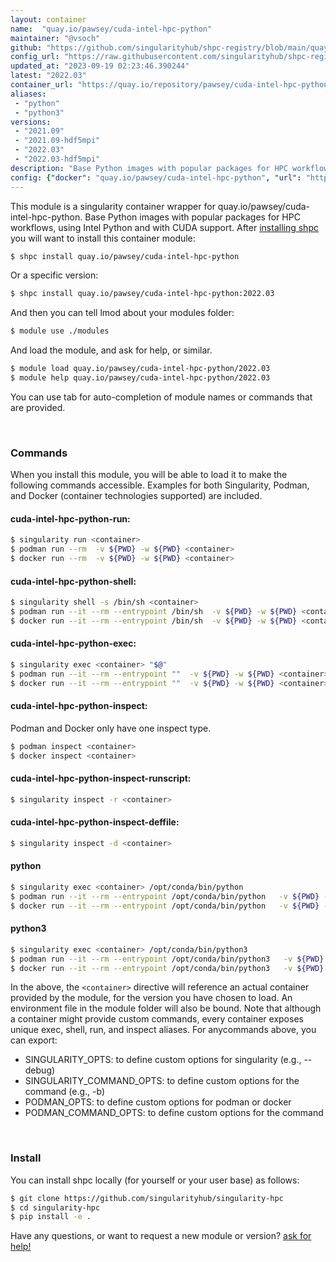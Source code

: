 ```yaml
---
layout: container
name:  "quay.io/pawsey/cuda-intel-hpc-python"
maintainer: "@vsoch"
github: "https://github.com/singularityhub/shpc-registry/blob/main/quay.io/pawsey/cuda-intel-hpc-python/container.yaml"
config_url: "https://raw.githubusercontent.com/singularityhub/shpc-registry/main/quay.io/pawsey/cuda-intel-hpc-python/container.yaml"
updated_at: "2023-09-19 02:23:46.390244"
latest: "2022.03"
container_url: "https://quay.io/repository/pawsey/cuda-intel-hpc-python"
aliases:
 - "python"
 - "python3"
versions:
 - "2021.09"
 - "2021.09-hdf5mpi"
 - "2022.03"
 - "2022.03-hdf5mpi"
description: "Base Python images with popular packages for HPC workflows, using Intel Python and with CUDA support."
config: {"docker": "quay.io/pawsey/cuda-intel-hpc-python", "url": "https://quay.io/repository/pawsey/cuda-intel-hpc-python", "maintainer": "@marcodelapierre", "description": "Base Python images with popular packages for HPC workflows, using Intel Python and with CUDA support.", "latest": {"2022.03": "sha256:90462b7b03394421734ff744caa416f9de2d14dfa7d4878da279373301c6d4b6"}, "tags": {"2021.09": "sha256:3669ef9bdb54acf18f637e4a32ca9df177ce0b711d7054a8c87c37498a446d22", "2021.09-hdf5mpi": "sha256:f120d72b065efcbc93ba500dd166c8bdab3e5cdab2a8f42863f904665a118726", "2022.03": "sha256:90462b7b03394421734ff744caa416f9de2d14dfa7d4878da279373301c6d4b6", "2022.03-hdf5mpi": "sha256:fdceb909362b178b0f461a9e77cd2fd796f1892e0a4f9797c3378b19974bb121"}, "aliases": {"python": "/opt/conda/bin/python", "python3": "/opt/conda/bin/python3"}, "env": {"PYTHONSTARTUP": "", "PYTHONUSERBASE": ""}, "features": {"home": true, "gpu": true}}
---
```


This module is a singularity container wrapper for quay.io/pawsey/cuda-intel-hpc-python.
Base Python images with popular packages for HPC workflows, using Intel Python and with CUDA support.
After [installing shpc](#install) you will want to install this container module:


```bash
$ shpc install quay.io/pawsey/cuda-intel-hpc-python
```

Or a specific version:

```bash
$ shpc install quay.io/pawsey/cuda-intel-hpc-python:2022.03
```

And then you can tell lmod about your modules folder:

```bash
$ module use ./modules
```

And load the module, and ask for help, or similar.

```bash
$ module load quay.io/pawsey/cuda-intel-hpc-python/2022.03
$ module help quay.io/pawsey/cuda-intel-hpc-python/2022.03
```

You can use tab for auto-completion of module names or commands that are provided.

<br>

### Commands

When you install this module, you will be able to load it to make the following commands accessible.
Examples for both Singularity, Podman, and Docker (container technologies supported) are included.

#### cuda-intel-hpc-python-run:

```bash
$ singularity run <container>
$ podman run --rm  -v ${PWD} -w ${PWD} <container>
$ docker run --rm  -v ${PWD} -w ${PWD} <container>
```

#### cuda-intel-hpc-python-shell:

```bash
$ singularity shell -s /bin/sh <container>
$ podman run --it --rm --entrypoint /bin/sh  -v ${PWD} -w ${PWD} <container>
$ docker run --it --rm --entrypoint /bin/sh  -v ${PWD} -w ${PWD} <container>
```

#### cuda-intel-hpc-python-exec:

```bash
$ singularity exec <container> "$@"
$ podman run --it --rm --entrypoint ""  -v ${PWD} -w ${PWD} <container> "$@"
$ docker run --it --rm --entrypoint ""  -v ${PWD} -w ${PWD} <container> "$@"
```

#### cuda-intel-hpc-python-inspect:

Podman and Docker only have one inspect type.

```bash
$ podman inspect <container>
$ docker inspect <container>
```

#### cuda-intel-hpc-python-inspect-runscript:

```bash
$ singularity inspect -r <container>
```

#### cuda-intel-hpc-python-inspect-deffile:

```bash
$ singularity inspect -d <container>
```


#### python

```bash
$ singularity exec <container> /opt/conda/bin/python
$ podman run --it --rm --entrypoint /opt/conda/bin/python   -v ${PWD} -w ${PWD} <container> -c " $@"
$ docker run --it --rm --entrypoint /opt/conda/bin/python   -v ${PWD} -w ${PWD} <container> -c " $@"
```


#### python3

```bash
$ singularity exec <container> /opt/conda/bin/python3
$ podman run --it --rm --entrypoint /opt/conda/bin/python3   -v ${PWD} -w ${PWD} <container> -c " $@"
$ docker run --it --rm --entrypoint /opt/conda/bin/python3   -v ${PWD} -w ${PWD} <container> -c " $@"
```



In the above, the `<container>` directive will reference an actual container provided
by the module, for the version you have chosen to load. An environment file in the
module folder will also be bound. Note that although a container
might provide custom commands, every container exposes unique exec, shell, run, and
inspect aliases. For anycommands above, you can export:

 - SINGULARITY_OPTS: to define custom options for singularity (e.g., --debug)
 - SINGULARITY_COMMAND_OPTS: to define custom options for the command (e.g., -b)
 - PODMAN_OPTS: to define custom options for podman or docker
 - PODMAN_COMMAND_OPTS: to define custom options for the command

<br>

### Install

You can install shpc locally (for yourself or your user base) as follows:

```bash
$ git clone https://github.com/singularityhub/singularity-hpc
$ cd singularity-hpc
$ pip install -e .
```

Have any questions, or want to request a new module or version? [ask for help!](https://github.com/singularityhub/singularity-hpc/issues)